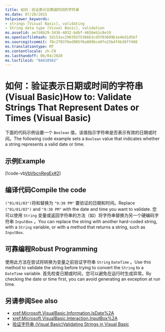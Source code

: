 ```yaml
---
title: 如何：验证表示日期或时间的字符串
ms.date: 07/20/2015
helpviewer_keywords:
- strings [Visual Basic], validating
- String data type [Visual Basic], validation
ms.assetid: ae7d4b29-3436-4032-bdbf-4650eb1c8e19
ms.openlocfilehash: 5d153ac29039375386b3cd5f03609b1e4bd1d5bf
ms.sourcegitcommit: f8c270376ed905f6a8896ce0fe25b4f4b38ff498
ms.translationtype: MT
ms.contentlocale: zh-CN
ms.lasthandoff: 06/04/2020
ms.locfileid: "84410562"
---
```

# <a name="how-to-validate-strings-that-represent-dates-or-times-visual-basic"></a><span data-ttu-id="9059e-102">如何：验证表示日期或时间的字符串 (Visual Basic)</span><span class="sxs-lookup"><span data-stu-id="9059e-102">How to: Validate Strings That Represent Dates or Times (Visual Basic)</span></span>
<span data-ttu-id="9059e-103">下面的代码示例设置一个 `Boolean` 值，该值指示字符串是否表示有效的日期或时间。</span><span class="sxs-lookup"><span data-stu-id="9059e-103">The following code example sets a `Boolean` value that indicates whether a string represents a valid date or time.</span></span>  
  
## <a name="example"></a><span data-ttu-id="9059e-104">示例</span><span class="sxs-lookup"><span data-stu-id="9059e-104">Example</span></span>  
 [!code-vb[VbVbcnRegEx#2](~/samples/snippets/visualbasic/VS_Snippets_VBCSharp/VbVbcnRegEx/VB/Class1.vb#2)]  
  
## <a name="compile-the-code"></a><span data-ttu-id="9059e-105">编译代码</span><span class="sxs-lookup"><span data-stu-id="9059e-105">Compile the code</span></span>  
 <span data-ttu-id="9059e-106">`("01/01/03")`将和替换为 `"9:30 PM"` 要验证的日期和时间。</span><span class="sxs-lookup"><span data-stu-id="9059e-106">Replace `("01/01/03")` and `"9:30 PM"` with the date and time you want to validate.</span></span> <span data-ttu-id="9059e-107">您可以使用 `String` 变量或返回字符串的方法（如）将字符串替换为另一个硬编码字符串 `InputBox` 。</span><span class="sxs-lookup"><span data-stu-id="9059e-107">You can replace the string with another hard-coded string, with a `String` variable, or with a method that returns a string, such as `InputBox`.</span></span>  
  
## <a name="robust-programming"></a><span data-ttu-id="9059e-108">可靠编程</span><span class="sxs-lookup"><span data-stu-id="9059e-108">Robust Programming</span></span>  
 <span data-ttu-id="9059e-109">使用此方法在尝试将转换为变量之前验证字符串 `String` `DateTime` 。</span><span class="sxs-lookup"><span data-stu-id="9059e-109">Use this method to validate the string before trying to convert the `String` to a `DateTime` variable.</span></span> <span data-ttu-id="9059e-110">首先检查日期或时间，您可以避免在运行时生成异常。</span><span class="sxs-lookup"><span data-stu-id="9059e-110">By checking the date or time first, you can avoid generating an exception at run time.</span></span>  
  
## <a name="see-also"></a><span data-ttu-id="9059e-111">另请参阅</span><span class="sxs-lookup"><span data-stu-id="9059e-111">See also</span></span>

- <xref:Microsoft.VisualBasic.Information.IsDate%2A>
- <xref:Microsoft.VisualBasic.Interaction.InputBox%2A>
- [<span data-ttu-id="9059e-112">验证字符串 (Visual Basic)</span><span class="sxs-lookup"><span data-stu-id="9059e-112">Validating Strings in Visual Basic</span></span>](validating-strings.md)
